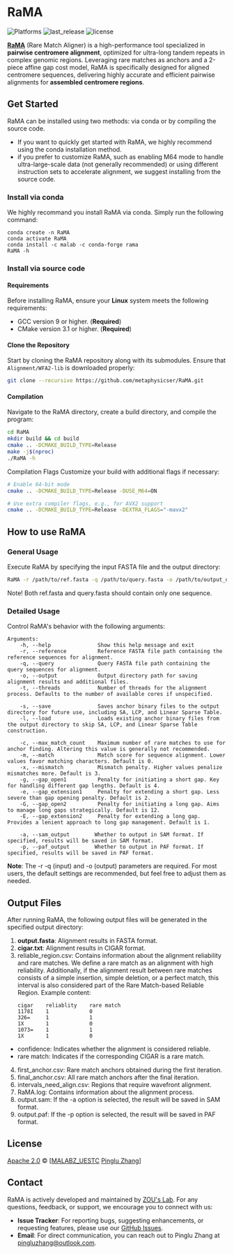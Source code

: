 ﻿# RaMA
![Platforms](https://anaconda.org/malab/rama/badges/platforms.svg) ![last_release](https://anaconda.org/malab/rama/badges/latest_release_date.svg) ![license](https://anaconda.org/malab/rama/badges/license.svg)

[**RaMA**](https://doi.org/10.1101/gr.279763.124) (Rare Match Aligner) is a high-performance tool specialized in **pairwise centromere alignment**, optimized for ultra-long tandem repeats in complex genomic regions. Leveraging rare matches as anchors and a 2-piece affine gap cost model, RaMA is specifically designed for aligned centromere sequences, delivering highly accurate and efficient pairwise alignments for **assembled centromere regions**.

## Get Started
RaMA can be installed using two methods: via conda or by compiling the source code. 
- If you want to quickly get started with RaMA, we highly recommend using the conda installation method. 
- if you prefer to customize RaMA, such as enabling M64 mode to handle ultra-large-scale data (not generally recommended) or using different instruction sets to accelerate alignment, we suggest installing from the source code.
### Install via conda
We highly recommand you install RaMA via conda. Simply run the following command:
~~~
conda create -n RaMA
conda activate RaMA
conda install -c malab -c conda-forge rama
RaMA -h
~~~
### Install via source code

#### Requirements
Before installing RaMA, ensure your **Linux** system meets the following requirements:
- GCC version 9 or higher. (**Required**)
- CMake version 3.1 or higher. (**Required**)
#### Clone the Repository
Start by cloning the RaMA repository along with its submodules. Ensure that `Alignment/WFA2-lib` is downloaded properly:
~~~sh
git clone --recursive https://github.com/metaphysicser/RaMA.git
~~~
#### Compilation
Navigate to the RaMA directory, create a build directory, and compile the program:
~~~sh
cd RaMA 
mkdir build && cd build
cmake .. -DCMAKE_BUILD_TYPE=Release
make -j$(nproc)
./RaMA -h
~~~
Compilation Flags
Customize your build with additional flags if necessary:
~~~sh
# Enable 64-bit mode
cmake .. -DCMAKE_BUILD_TYPE=Release -DUSE_M64=ON

# Use extra compiler flags, e.g., for AVX2 support
cmake .. -DCMAKE_BUILD_TYPE=Release -DEXTRA_FLAGS="-mavx2"
~~~

## How to use RaMA
### General Usage
Execute RaMA by specifying the input FASTA file and the output directory:
~~~sh
RaMA -r /path/to/ref.fasta -q /path/to/query.fasta -o /path/to/output_dir
~~~
Note! Both ref.fasta and query.fasta should contain only one sequence.
### Detailed Usage
Control RaMA's behavior with the following arguments:
~~~plaintext
Arguments:
    -h, --help               Show this help message and exit 
    -r, --reference          Reference FASTA file path containing the reference sequences for alignment.
    -q, --query              Query FASTA file path containing the query sequences for alignment.
    -o, --output             Output directory path for saving alignment results and additional files.
    -t, --threads            Number of threads for the alignment process. Defaults to the number of available cores if unspecified.
    
    -s, --save               Saves anchor binary files to the output directory for future use, including SA, LCP, and Linear Sparse Table.
    -l, --load               Loads existing anchor binary files from the output directory to skip SA, LCP, and Linear Sparse Table construction.
   
    -c, --max_match_count    Maximum number of rare matches to use for anchor finding. Altering this value is generally not recommended.
    -m, --match              Match score for sequence alignment. Lower values favor matching characters. Default is 0.
    -x, --mismatch           Mismatch penalty. Higher values penalize mismatches more. Default is 3.
    -g, --gap_open1          Penalty for initiating a short gap. Key for handling different gap lengths. Default is 4.
    -e, --gap_extension1     Penalty for extending a short gap. Less severe than gap opening penalty. Default is 2.
    -G, --gap_open2          Penalty for initiating a long gap. Aims to manage long gaps strategically. Default is 12.
    -E, --gap_extension2     Penalty for extending a long gap. Provides a lenient approach to long gap management. Default is 1.

    -a, --sam_output        Whether to output in SAM format. If specified, results will be saved in SAM format.
    -p, --paf_output        Whether to output in PAF format. If specified, results will be saved in PAF format.
~~~
**Note**: The -r -q (input) and -o (output) parameters are required. For most users, the default settings are recommended, but feel free to adjust them as needed.

## Output Files
After running RaMA, the following output files will be generated in the specified output directory:

1. **output.fasta**: Alignment results in FASTA format.
2. **cigar.txt**: Alignment results in CIGAR format.
3. reliable_region.csv: Contains information about the alignment reliability and rare matches. We define a rare match as an alignment with high reliability. Additionally, if the alignment result between rare matches consists of a simple insertion, simple deletion, or a perfect match, this interval is also considered part of the Rare Match-based Reliable Region. Example content:
   ```plaintext
   cigar    reliablity    rare match
   1178I    1             0
   326=     1             1
   1X       1             0
   1073=    1             1
   1X       1             0
- confidence: Indicates whether the alignment is considered reliable.
- rare match: Indicates if the corresponding CIGAR is a rare match.
4. first_anchor.csv: Rare match anchors obtained during the first iteration.
5. final_anchor.csv: All rare match anchors after the final iteration.
6. intervals_need_align.csv: Regions that require wavefront alignment.
7. RaMA.log: Contains information about the alignment process.
8. output.sam: If the -a option is selected, the result will be saved in SAM format. 
9. output.paf: If the -p option is selected, the result will be saved in PAF format.

## License
[Apache 2.0](https://github.com/metaphysicser/RaMA/blob/master/LICENSE) © [[MALABZ_UESTC](https://github.com/malabz) [Pinglu Zhang](https://metaphysicser.github.io/)]

## Contact
RaMA is actively developed and maintained by [ZOU's Lab](https://github.com/malabz). For any questions, feedback, or support, we encourage you to connect with us:

- **Issue Tracker**: For reporting bugs, suggesting enhancements, or requesting features, please use our [GitHub Issues](https://github.com/metaphysicser/RaMA/issues).
- **Email**: For direct communication, you can reach out to Pinglu Zhang at [pingluzhang@outlook.com](mailto:pingluzhang@outlook.com).

